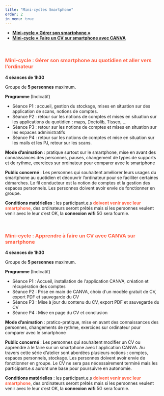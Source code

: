 ```yaml
---
title: "Mini-cycles Smartphone"
order: 2
in_menu: true
---
```

- <span style="color:Tomato"> <b> <a href="#smartphone"> Mini-cycle « Gérer son smartphone » </a></b></span>
- <span style="color:Tomato"> <b> <a href="#cv_canva"> Mini-cycle « Faire un CV sur smartphone avec CANVA</a></b></span>

<div id="smartphone">
 	&nbsp;
</div>

### <span style="color:Tomato"> Mini-cycle : Gérer son smartphone au quotidien et aller vers l’ordinateur</span>

**4 séances de 1h30** 

Groupe de **5 personnes** maximum. 

**Programme** (Indicatif)
- Séance P1 : accueil, gestion du stockage, mises en situation sur des application de scans, notions de comptes. 
- Séance P2 : retour sur les notions de comptes et mises en situation sur les applications du quotidien : maps, Doctolib, Tisseo, …
- Séance P3 : retour sur les notions de comptes et mises en situation sur les espaces administratifs
- Séance P4 : retour sur les notions de comptes et mise en situation sur les mails et les PJ, retour sur les scans.

**Mode d’animation**  : pratique surtout sur le smartphone, mise en avant des connaissances des personnes, pauses, changement de types de supports et de rythme, exercices sur ordinateur pour comparer avec le smartphone

**Public concerné** : Les personnes qui souhaitent améliorer leurs usages du smartphone au quotidien et découvrir l’ordinateur pour se faciliter certaines démarches. Le fil conducteur est la notion de comptes et la gestion des espaces personnels. Les personnes doivent avoir envie de fonctionner en groupe.

**Conditions matérielles** : les participant.e.s <b><span style="color:Tomato">doivent venir avec leur smartphone</span></b>, des ordinateurs seront prêtés mais si les personnes veulent venir avec le leur c’est OK, la **connexion wifi** 5G sera fournie. 

<div id="cv_canva">
 	&nbsp;
</div>

### <span style="color:Tomato"> Mini-cycle : Apprendre à faire un CV avec CANVA sur smartphone</span>


**4 séances de 1h30** 

Groupe de **5 personnes** maximum. 

**Programme** (Indicatif)
- Séance P1 : Accueil, installation de l'application CANVA, création et récupération des comptes
- Séance P2 : Prise en main de CANVA, choix d'un modèle gratuit de CV, export PDF et sauvegarde du CV
- Séance P3 : Mise à jour du contenu du CV, export PDF et sauvegarde du CV
- Séance P4 : Mise en page du CV et conclusion 

**Mode d’animation**  : pratico-pratique, mise en avant des connaissances des personnes, changements de rythme, exercices sur ordinateur pour comparer avec le smartphone

**Public concerné** : Les personnes qui souhaitent modifier un CV ou apprendre à le faire sur un smartphone avec l'application CANVA. Au travers cette série d'atelier sont abordées plusieurs notions : comptes, espaces personnels, stockage. Les personnes doivent avoir envie de fonctionner en groupe. Le CV ne sera pas nécessairement terminé mais les participant.e.s auront une base pour poursuivre en autonomie. 

**Conditions matérielles** : les participant.e.s <b><span style="color:Tomato">doivent venir avec leur smartphone</span></b>, des ordinateurs seront prêtés mais si les personnes veulent venir avec le leur c’est OK, la **connexion wifi** 5G sera fournie. 